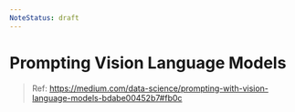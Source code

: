 ```yaml
---
NoteStatus: draft
---
```


# Prompting Vision Language Models

> Ref: <https://medium.com/data-science/prompting-with-vision-language-models-bdabe00452b7#fb0c>
